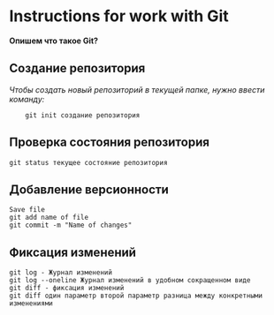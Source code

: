 # Instructions for work with Git

**Опишем что такое Git?**
## Cоздание репозитория
*Чтобы создать новый репозиторий в текущей папке, нужно ввести команду:*

        git init создание репозитория
## Проверка состояния репозитория
    git status текущее состояние репозитория
    

## Добавление версионности
    Save file
    git add name of file
    git commit -m "Name of changes"
## Фиксация изменений
    git log - Журнал изменений
    git log --oneline Журнал изменений в удобном сокращенном виде
    git diff - фиксация изменений
    git diff один параметр второй параметр разница между конкретными изменениями